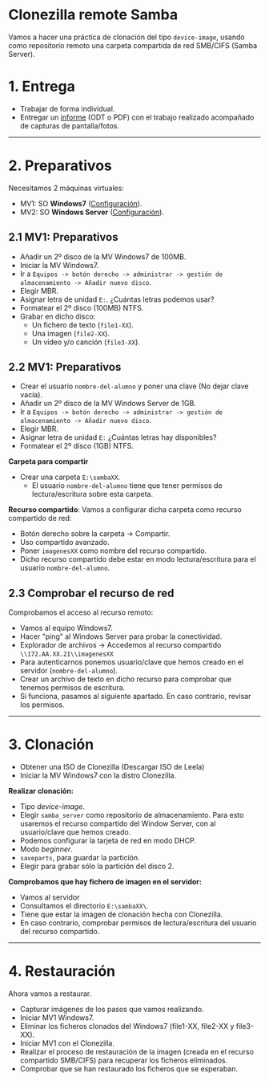 
# Clonezilla remote Samba

Vamos a hacer una práctica de clonación del tipo `device-image`, usando
como repositorio remoto una carpeta compartida de red SMB/CIFS (Samba Server).

# 1. Entrega

* Trabajar de forma individual.
* Entregar un [informe](../../entregar/informe.md) (ODT o PDF) con el trabajo realizado acompañado de capturas de pantalla/fotos.

---

# 2. Preparativos

Necesitamos 2 máquinas virtuales:
* MV1: SO **Windows7** ([Configuración](../../global/configuracion/windows.md)).
* MV2: SO **Windows Server** ([Configuración](../../global/configuracion/windows-server.md)).

## 2.1 MV1: Preparativos

* Añadir un 2º disco de la MV Windows7 de 100MB.
* Iniciar la MV Windows7.
* Ir a `Equipos -> botón derecho -> administrar -> gestión de almacenamiento -> Añadir nuevo disco`.
* Elegir MBR.
* Asignar letra de unidad `E:`. ¿Cuántas letras podemos usar?
* Formatear el 2º disco (100MB) NTFS.
* Grabar en dicho disco:
    * Un fichero de texto (`file1-XX`).
    * Una imagen (`file2-XX`).
    * Un vídeo y/o canción (`file3-XX`).

## 2.2 MV1: Preparativos

* Crear el usuario `nombre-del-alumno` y poner una clave (No dejar clave vacía).
* Añadir un 2º disco de la MV Windows Server de 1GB.
* Ir a `Equipos -> botón derecho -> administrar -> gestión de almacenamiento -> Añadir nuevo disco`.
* Elegir MBR.
* Asignar letra de unidad `E:` ¿Cuántas letras hay disponibles?
* Formatear el 2º disco (1GB) NTFS.

**Carpeta para compartir**
* Crear una carpeta `E:\sambaXX`.
    * El usuario `nombre-del-alumno` tiene que tener permisos de lectura/escritura sobre esta carpeta.

**Recurso compartido**: Vamos a configurar dicha carpeta como recurso compartido de red:
* Botón derecho sobre la carpeta -> Compartir.
* Uso compartido avanzado.
* Poner `imagenesXX` como nombre del recurso compartido.
* Dicho recurso compartido debe estar en modo lectura/escritura para el usuario `nombre-del-alumno`.

## 2.3 Comprobar el recurso de red

Comprobamos el acceso al recurso remoto:
* Vamos al equipo Windows7.
* Hacer "ping" al Windows Server para probar la conectividad.
* Explorador de archivos -> Accedemos al recurso compartido `\\172.AA.XX.21\\imagenesXX`
* Para autenticarnos ponemos usuario/clave que hemos creado en el servidor (`nombre-del-alumno`).
* Crear un archivo de texto en dicho recurso para comprobar que tenemos permisos de escritura.
* Si funciona, pasamos al siguiente apartado. En caso contrario, revisar los permisos.

---

# 3. Clonación

* Obtener una ISO de Clonezilla (Descargar ISO de Leela)
* Iniciar la MV Windows7 con la distro Clonezilla.

**Realizar clonación:**
* Tipo *device-image*.
* Elegir `samba_server` como repositorio de almacenamiento. Para esto usaremos el recurso compartido del Window Server, con al usuario/clave que hemos creado.
* Podemos configurar la tarjeta de red en modo DHCP.
* Modo *beginner*.
* `saveparts`, para guardar la partición.
* Elegir para grabar sólo la partición del disco 2.

**Comprobamos que hay fichero de imagen en el servidor:**
* Vamos al servidor
* Consultamos el directorio `E:\sambaXX\`.
* Tiene que estar la imagen de clonación hecha con Clonezilla.
* En caso contrario, comprobar permisos de lectura/escritura del usuario del recurso compartido.

---

# 4. Restauración

Ahora vamos a restaurar.
* Capturar imágenes de los pasos que vamos realizando.
* Iniciar MV1 Windows7.
* Eliminar los ficheros clonados del Windows7 (file1-XX, file2-XX y file3-XX).
* Iniciar MV1 con el Clonezilla.
* Realizar el proceso de restauración de la imagen (creada en el recurso compartido SMB/CIFS) para recuperar los ficheros eliminados.
* Comprobar que se han restaurado los ficheros que se esperaban.
